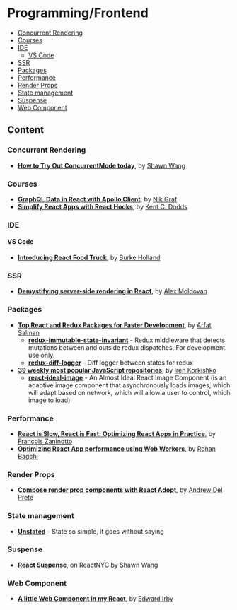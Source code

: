 # Programming/Frontend

<!-- prettier-ignore-start -->
<!-- TOC depthFrom:3 -->

- [Concurrent Rendering](#concurrent-rendering)
- [Courses](#courses)
- [IDE](#ide)
  - [VS Code](#vs-code)
- [SSR](#ssr)
- [Packages](#packages)
- [Performance](#performance)
- [Render Props](#render-props)
- [State management](#state-management)
- [Suspense](#suspense)
- [Web Component](#web-component)

<!-- /TOC -->
<!-- prettier-ignore-end -->

## Content

### Concurrent Rendering

- **[How to Try Out ConcurrentMode today](https://github.com/sw-yx/fresh-concurrent-react)**, by [Shawn Wang](https://github.com/sw-yx)

### Courses

- **[GraphQL Data in React with Apollo Client](https://egghead.io/courses/graphql-data-in-react-with-apollo-client)**, by [Nik Graf](https://egghead.io/instructors/nik-graf)
- **[Simplify React Apps with React Hooks](https://egghead.io/courses/simplify-react-apps-with-react-hooks)**, by [Kent C. Dodds](https://egghead.io/instructors/kentcdodds)

### IDE

#### VS Code

- **[Introducing React Food Truck](https://burkeknowswords.com/introducing-react-food-truck-b23ea1e2cf79)**, by [Burke Holland](https://burkeknowswords.com/@burkeholland)

### SSR

- **[Demystifying server-side rendering in React](https://medium.freecodecamp.org/demystifying-reacts-server-side-render-de335d408fe4)**, by [Alex Moldovan](https://medium.freecodecamp.org/@alexnm)

### Packages

- **[Top React and Redux Packages for Faster Development](https://codeburst.io/top-react-and-redux-packages-for-faster-development-5fa0ace42fe7)**, by [Arfat Salman](https://codeburst.io/@arfatsalman)
  - **[redux-immutable-state-invariant](https://github.com/leoasis/redux-immutable-state-invariant)** - Redux middleware that detects mutations between and outside redux dispatches. For development use only.
  - **[redux-diff-logger](https://github.com/evgenyrodionov/redux-diff-logger)** - Diff logger between states for redux
- **[39 weekly most popular JavaScript repositories](https://itnext.io/39-most-popular-javascript-open-source-projects-on-github-june-2018-bae92be1a886)**, by [Iren Korkishko](https://itnext.io/@Iren.Korkishko)
  - **[react-ideal-image](https://github.com/stereobooster/react-ideal-image)** - An Almost Ideal React Image Component (is an adaptive image component that asynchronously loads images, which will adapt based on network, which will allow a user to control, which image to load)

### Performance

- **[React is Slow, React is Fast: Optimizing React Apps in Practice](https://medium.com/dailyjs/react-is-slow-react-is-fast-optimizing-react-apps-in-practice-394176a11fba)**, by [François Zaninotto](https://medium.com/@francoisz)
- **[Optimizing React App performance using Web Workers](https://medium.com/prolanceer/optimizing-react-app-performance-using-web-workers-79266afd4a7)**, by [Rohan Bagchi](https://medium.com/@rohanbagchi)

### Render Props

- **[Compose render prop components with React Adopt](https://egghead.io/lessons/react-compose-render-prop-components-with-react-adopt)**, by [Andrew Del Prete](https://egghead.io/instructors/andrew-del-prete)

### State management

- **[Unstated](https://github.com/jamiebuilds/unstated)** - State so simple, it goes without saying

### Suspense

- **[React Suspense](https://youtu.be/eRvbh5C6Lj0)**, on ReactNYC by Shawn Wang

### Web Component

- **[A little Web Component in my React](https://itnext.io/a-little-web-component-in-my-react-3c66a918ea99)**, by [Edward Irby](https://itnext.io/@edwardirby)
